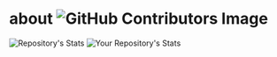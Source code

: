 # about ![GitHub Contributors Image](https://contrib.rocks/image?repo=sauceboidk/pyomo)
![ Repository's Stats](https://github-readme-stats.vercel.app/api?username=sauceboidk&show_icons=true)
![Your Repository's Stats](https://github-readme-stats.vercel.app/api/top-langs/?username=sauceboidk&theme=blue-green)
